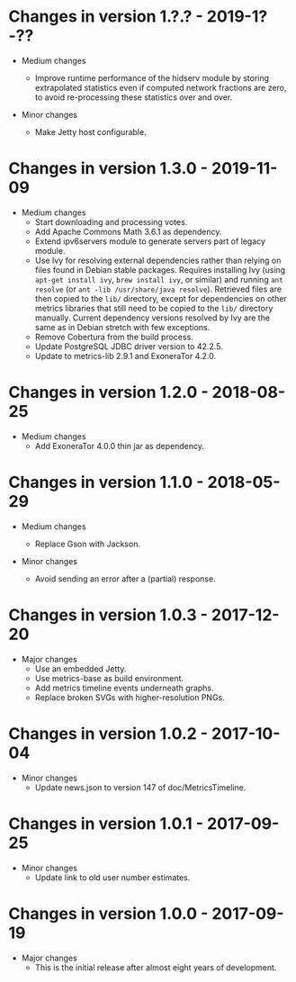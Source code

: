 # Changes in version 1.?.? - 2019-1?-??

 * Medium changes
   - Improve runtime performance of the hidserv module by storing
     extrapolated statistics even if computed network fractions are
     zero, to avoid re-processing these statistics over and over.

 * Minor changes
   - Make Jetty host configurable.


# Changes in version 1.3.0 - 2019-11-09

 * Medium changes
   - Start downloading and processing votes.
   - Add Apache Commons Math 3.6.1 as dependency.
   - Extend ipv6servers module to generate servers part of legacy
     module.
   - Use Ivy for resolving external dependencies rather than relying
     on files found in Debian stable packages. Requires installing Ivy
     (using `apt-get install ivy`, `brew install ivy`, or similar) and
     running `ant resolve` (or `ant -lib /usr/share/java resolve`).
     Retrieved files are then copied to the `lib/` directory, except
     for dependencies on other metrics libraries that still need to be
     copied to the `lib/` directory manually. Current dependency
     versions resolved by Ivy are the same as in Debian stretch with
     few exceptions.
   - Remove Cobertura from the build process.
   - Update PostgreSQL JDBC driver version to 42.2.5.
   - Update to metrics-lib 2.9.1 and ExoneraTor 4.2.0.


# Changes in version 1.2.0 - 2018-08-25

 * Medium changes
   - Add ExoneraTor 4.0.0 thin jar as dependency.


# Changes in version 1.1.0 - 2018-05-29

 * Medium changes
   - Replace Gson with Jackson.

 * Minor changes
   - Avoid sending an error after a (partial) response.


# Changes in version 1.0.3 - 2017-12-20

 * Major changes
   - Use an embedded Jetty.
   - Use metrics-base as build environment.
   - Add metrics timeline events underneath graphs.
   - Replace broken SVGs with higher-resolution PNGs.


# Changes in version 1.0.2 - 2017-10-04

 * Minor changes
   - Update news.json to version 147 of doc/MetricsTimeline.


# Changes in version 1.0.1 - 2017-09-25

 * Minor changes
   - Update link to old user number estimates.


# Changes in version 1.0.0 - 2017-09-19

 * Major changes
   - This is the initial release after almost eight years of
     development.

